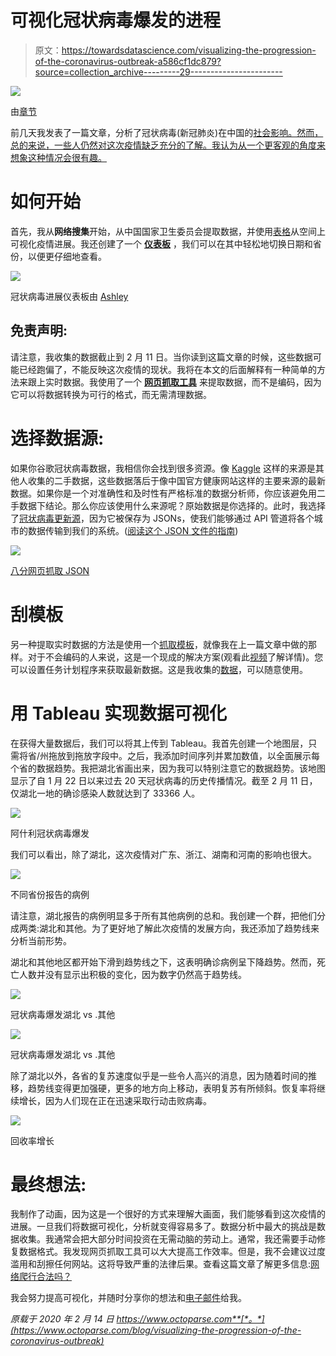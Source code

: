 # 可视化冠状病毒爆发的进程

> 原文：<https://towardsdatascience.com/visualizing-the-progression-of-the-coronavirus-outbreak-a586cf1dc879?source=collection_archive---------29----------------------->

![](img/1f6419af7df217e26f661ab318c225ff.png)

由[章节](https://www.chappatte.com/en/images/containing-the-coronavirus/)

前几天我发表了一篇文章，分析了冠状病毒(新冠肺炎)在中国的[社会影响。然而，总的来说，一些人仍然对这次疫情缺乏充分的了解。我认为从一个更客观的角度来想象这种情况会很有趣。](/how-data-analysis-helps-unveil-the-truth-of-coronavirus-8430de107ba4)

# 如何开始

首先，我从**网络搜集**开始，从中国国家卫生委员会提取数据，并使用[表格](https://www.tableau.com/)从空间上可视化疫情进展。我还创建了一个 [**仪表板**](https://public.tableau.com/profile/ashley.han8603#!/vizhome/CoronavirusDataTrend_Octoparse/ProvinceDash?publish=yes) ，我们可以在其中轻松地切换日期和省份，以便更仔细地查看。

![](img/1a12c86bcab51caf5ce720170ac977a2.png)

冠状病毒进展仪表板由 [Ashley](https://public.tableau.com/profile/ashley.han8603#!/vizhome/CoronavirusDataTrend_Octoparse/ProvinceDash?publish=yes)

## 免责声明:

请注意，我收集的数据截止到 2 月 11 日。当你读到这篇文章的时候，这些数据可能已经跑偏了，不能反映这次疫情的现状。我将在本文的后面解释有一种简单的方法来跟上实时数据。我使用了一个 [**网页抓取工具**](https://www.octoparse.com/) 来提取数据，而不是编码，因为它可以将数据转换为可行的格式，而无需清理数据。

# 选择数据源:

如果你谷歌冠状病毒数据，我相信你会找到很多资源。像 [Kaggle](https://www.kaggle.com/) 这样的来源是其他人收集的二手数据，这些数据落后于像中国官方健康网站这样的主要来源的最新数据。如果你是一个对准确性和及时性有严格标准的数据分析师，你应该避免用二手数据下结论。那么你应该使用什么来源呢？原始数据是你选择的。此时，我选择了[冠状病毒更新源](http://i.snssdk.com/ugc/hotboard_fe/hot_list/template/hot_list/forum_tab.html?activeWidget=1)，因为它被保存为 JSONs，使我们能够通过 API 管道将各个城市的数据传输到我们的系统。([阅读这个 JSON 文件的指南](https://helpcenter.octoparse.com/hc/en-us/articles/360028283392-Scrape-data-from-JSON-with-Octoparse))

![](img/29d296444d8491d0d4188c55441e1009.png)

[八分网页抓取 JSON](https://www.octoparse.com/)

# 刮模板

另一种提取实时数据的方法是使用一个[抓取模板](https://www.octoparse.com/)，就像我在上一篇文章中做的那样。对于不会编码的人来说，这是一个现成的解决方案(观看此[视频](https://www.youtube.com/watch?v=L2AxYDuMbk4)了解详情)。您可以设置任务计划程序来获取最新数据。这是我收集的[数据](https://docs.google.com/spreadsheets/d/1wCXAk0aAi6OXH1v3eozOw6vgLvjg4HQWPOjtrxrwos0/edit?usp=sharing)，可以随意使用。

# 用 Tableau 实现数据可视化

在获得大量数据后，我们可以将其上传到 Tableau。我首先创建一个地图层，只需将省/州拖放到拖放字段中。之后，我添加时间序列并累加数值，以全面展示每个省的数据趋势。我把湖北省画出来，因为我可以特别注意它的数据趋势。该地图显示了自 1 月 22 日以来过去 20 天冠状病毒的历史传播情况。截至 2 月 11 日，仅湖北一地的确诊感染人数就达到了 33366 人。

![](img/da3d1d512ba897ac488416d1f4f4deed.png)

阿什利冠状病毒爆发

我们可以看出，除了湖北，这次疫情对广东、浙江、湖南和河南的影响也很大。

![](img/5e133978cd7a4f4c1014f9dee68a85ae.png)

不同省份报告的病例

请注意，湖北报告的病例明显多于所有其他病例的总和。我创建一个群，把他们分成两类:湖北和其他。为了更好地了解此次疫情的发展方向，我还添加了趋势线来分析当前形势。

湖北和其他地区都开始下滑到趋势线之下，这表明确诊病例呈下降趋势。然而，死亡人数并没有显示出积极的变化，因为数字仍然高于趋势线。

![](img/ff2790b301c707c01050275b4f93ed8f.png)

冠状病毒爆发湖北 vs .其他

![](img/4b1d646183f8f7ef5da66e842b546b44.png)

冠状病毒爆发湖北 vs .其他

除了湖北以外，各省的复苏速度似乎是一些令人高兴的消息，因为随着时间的推移，趋势线变得更加强硬，更多的地方向上移动，表明复苏有所倾斜。恢复率将继续增长，因为人们现在正在迅速采取行动击败病毒。

![](img/837709d48bac3b367e3433009ae2af44.png)

回收率增长

# 最终想法:

我制作了动画，因为这是一个很好的方式来理解大画面，我们能够看到这次疫情的进展。一旦我们将数据可视化，分析就变得容易多了。数据分析中最大的挑战是数据收集。我通常会把大部分时间投资在无需动脑的劳动上。通常，我还需要手动修复数据格式。我发现网页抓取工具可以大大提高工作效率。但是，我不会建议过度滥用和刮擦任何网站。这将导致严重的法律后果。查看这篇文章了解更多信息:[网络爬行合法吗？](/is-web-crawling-legal-a758c8fcacde)

我会努力提高可视化，并随时分享你的想法和[电子邮件](mailto:ashley@octoparse.com)给我。

*原载于 2020 年 2 月 14 日 https://www.octoparse.com**[*。*](https://www.octoparse.com/blog/visualizing-the-progression-of-the-coronavirus-outbreak)*